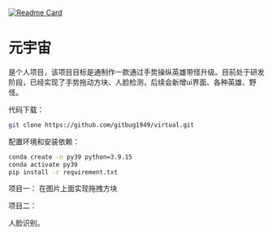 [![Readme Card](https://github-readme-stats.vercel.app/api/pin/?username=bigorange18&repo=Meta)](https://github.com/bigorange18/Meta)
# 元宇宙

​	是个人项目，该项目目标是通制作一款通过手势操纵英雄带怪升级。目前处于研发阶段，已经实现了手势拖动方块、人脸检测，后续会新增ui界面、各种英雄、野怪。

代码下载：

```bash
git clone https://github.com/gitbug1949/virtual.git
```

配置环境和安装依赖：

```bash
conda create -n py39 python=3.9.15
conda activate py39
pip install -r requirement.txt
```

项目一：
    在图片上面实现拖拽方块

项目二：

人脸识别。
